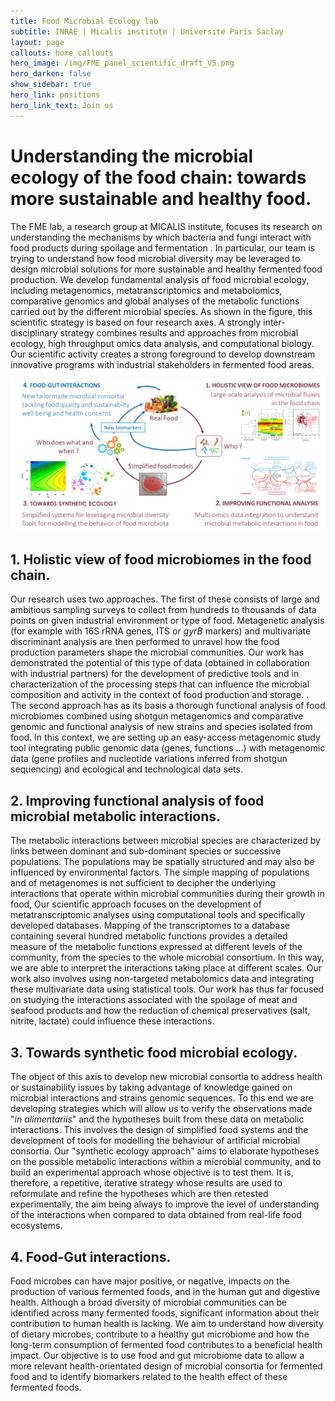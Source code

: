 ```yaml
---
title: Food Microbial Ecology lab 
subtitle: INRAE | Micalis institute | Université Paris Saclay
layout: page
callouts: home_callouts
hero_image: /img/FME_panel_scientific_draft_V5.png
hero_darken: false
show_sidebar: true
hero_link: positions
hero_link_text: Join us
---
```




# Understanding the microbial ecology of the food chain: towards more sustainable and healthy food.

The FME lab, a research group at MICALIS institute, focuses its research on understanding the mechanisms by which bacteria and fungi interact with food products during spoilage and fermentation . In particular, our team is trying to understand how food microbial diversity may be leveraged to design microbial solutions for more sustainable and healthy fermented food production.  We develop fundamental analysis of food microbial ecology, including metagenomics, metatranscriptomics and metabolomics, comparative genomics and global analyses of the metabolic functions carried out by the different microbial species. As shown in the figure, this scientific strategy is based on four research axes.  A strongly inter-disciplinary strategy combines results and approaches from microbial ecology, high throughput omics data analysis, and computational biology. Our scientific activity creates a strong foreground to develop downstream innovative programs with industrial stakeholders in fermented food areas.

![](/img/Figure_Proet_FME_V1.png)

## 1. Holistic view of food microbiomes in the food chain.

Our research uses two approaches. The first of these consists of large and ambitious sampling surveys to collect from hundreds to thousands of data points on given industrial environment or type of food. Metagenetic analysis (for example with 16S rRNA genes, ITS or *gyrB* markers) and multivariate discriminant analysis are then performed to unravel how the food production parameters shape the microbial communities. Our work has demonstrated the potential of this type of data (obtained in collaboration with industrial partners) for the development of predictive tools and in characterization of the processing steps that can influence the microbial composition and activity in the context of food production and storage. . The second approach has as its basis a thorough functional analysis of food microbiomes combined using shotgun metagenomics and comparative genomic and functional analysis of new strains and species isolated from food. In this context, we are setting up an easy-access metagenomic study tool integrating public genomic data (genes, functions ...) with metagenomic data (gene profiles and nucleotide variations inferred from shotgun sequencing) and ecological and technological data sets.

## 2. Improving functional analysis of food microbial metabolic interactions.

The metabolic interactions between microbial species are characterized by links between dominant and sub-dominant species or successive populations. The populations may be spatially structured and may also be influenced by environmental factors. The simple mapping of populations and of metagenomes is not sufficient to decipher the underlying interactions that operate within microbial communities during their growth in food, Our scientific approach focuses on the development of metatranscriptomic analyses using computational tools and specifically developed databases. Mapping of the transcriptomes to a database containing several hundred metabolic functions provides a detailed measure of the metabolic functions expressed at different levels of the community, from the species to the whole microbial consortium. In this way, we are able to interpret the interactions taking place at different scales. Our work also involves using non-targeted metabolomics data and integrating these multivariate data using statistical tools. Our work has thus far focused on studying the interactions associated with the spoilage of meat and seafood products and how the reduction of chemical preservatives (salt, nitrite, lactate) could influence these interactions.

## 3. Towards synthetic food microbial ecology.

The object of this axis to develop new microbial consortia to address health or sustainability issues by taking advantage of knowledge gained on microbial interactions and strains genomic sequences. To this end we are developing strategies which will allow us to verify the observations made "*in alimentariis*" and the hypotheses built from these data on metabolic interactions. This involves the design of simplified food systems and the development of tools for modelling the behaviour of artificial microbial consortia. Our "synthetic ecology approach" aims to elaborate hypotheses on the possible metabolic interactions within a microbial community, and to build an experimental approach whose objective is to test them. It is, therefore, a repetitive, iterative strategy whose results are used to reformulate and refine the hypotheses which are then retested experimentally, the aim being always to improve the level of understanding of the interactions when compared to data obtained from real-life food ecosystems.

## 4. Food-Gut interactions.

Food microbes can have major positive, or negative, impacts on the production of various fermented foods, and in the human gut and digestive health. Although a broad diversity of microbial communities can be identified across many fermented foods, significant information about their contribution to human health is lacking. We aim to understand how diversity of dietary microbes, contribute to a healthy gut microbiome and how the long-term consumption of fermented food contributes to a beneficial health impact. Our objective is to use food and gut microbiome data to allow a more relevant health-orientated design of microbial consortia for fermented food and to identify biomarkers related to the health effect of these fermented foods.

